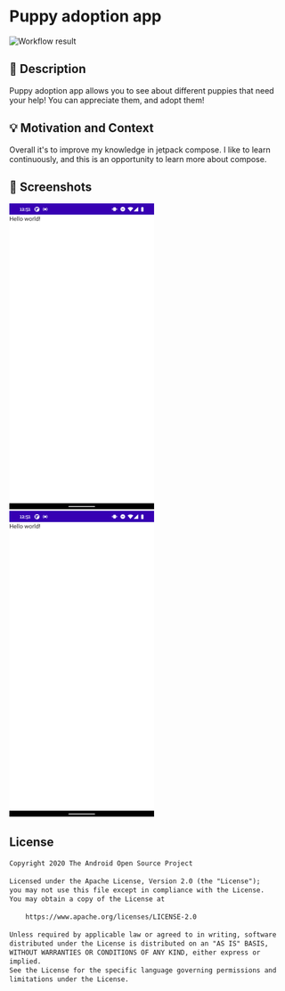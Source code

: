 # Puppy adoption app

<!--- Replace <OWNER> with your Github Username and <REPOSITORY> with the name of your repository. -->
<!--- You can find both of these in the url bar when you open your repository in github. -->
![Workflow result](https://github.com/cpinan/Jetpack-Compose-Challenge-Week-1/workflows/Check/badge.svg)

## :scroll: Description
<!--- Describe your app in one or two sentences -->
Puppy adoption app allows you to see about different puppies that need your help! You can appreciate them, and adopt them!


## :bulb: Motivation and Context
<!--- Optionally point readers to interesting parts of your submission. -->
<!--- What are you especially proud of? -->
Overall it's to improve my knowledge in jetpack compose. I like to learn continuously, and this is an opportunity to learn more about compose.

## :camera_flash: Screenshots
<!-- You can add more screenshots here if you like -->
<img src="/results/screenshot_1.png" width="260">&emsp;<img src="/results/screenshot_2.png" width="260">

## License
```
Copyright 2020 The Android Open Source Project

Licensed under the Apache License, Version 2.0 (the "License");
you may not use this file except in compliance with the License.
You may obtain a copy of the License at

    https://www.apache.org/licenses/LICENSE-2.0

Unless required by applicable law or agreed to in writing, software
distributed under the License is distributed on an "AS IS" BASIS,
WITHOUT WARRANTIES OR CONDITIONS OF ANY KIND, either express or implied.
See the License for the specific language governing permissions and
limitations under the License.
```